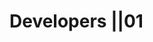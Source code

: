 # Developers ||01

<script>window.open('/developers/') || window.location.replace('/developers/');</script>


